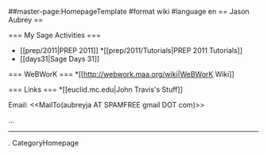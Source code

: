 ##master-page:HomepageTemplate
#format wiki
#language en
== Jason Aubrey ==

=== My Sage Activities ===
* [[prep/2011|PREP 2011]]
 *[[prep/2011/Tutorials|PREP 2011 Tutorials]]
* [[days31|Sage Days 31]]


=== WeBWorK ===
*[[http://webwork.maa.org/wiki|WeBWorK Wiki]]

=== Links ===
*[[euclid.mc.edu|John Travis's Stuff]]

Email: <<MailTo(aubreyja AT SPAMFREE gmail DOT com)>>

...

----
 . CategoryHomepage
